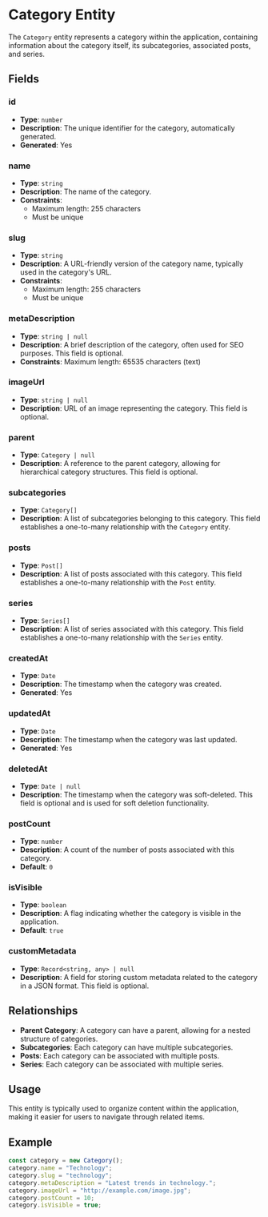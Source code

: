 # Category Entity

The `Category` entity represents a category within the application, containing information about the category itself, its subcategories, associated posts, and series.

## Fields

### id
- **Type**: `number`
- **Description**: The unique identifier for the category, automatically generated.
- **Generated**: Yes

### name
- **Type**: `string`
- **Description**: The name of the category.
- **Constraints**: 
  - Maximum length: 255 characters
  - Must be unique

### slug
- **Type**: `string`
- **Description**: A URL-friendly version of the category name, typically used in the category's URL.
- **Constraints**: 
  - Maximum length: 255 characters
  - Must be unique

### metaDescription
- **Type**: `string | null`
- **Description**: A brief description of the category, often used for SEO purposes. This field is optional.
- **Constraints**: Maximum length: 65535 characters (text)

### imageUrl
- **Type**: `string | null`
- **Description**: URL of an image representing the category. This field is optional.

### parent
- **Type**: `Category | null`
- **Description**: A reference to the parent category, allowing for hierarchical category structures. This field is optional.

### subcategories
- **Type**: `Category[]`
- **Description**: A list of subcategories belonging to this category. This field establishes a one-to-many relationship with the `Category` entity.

### posts
- **Type**: `Post[]`
- **Description**: A list of posts associated with this category. This field establishes a one-to-many relationship with the `Post` entity.

### series
- **Type**: `Series[]`
- **Description**: A list of series associated with this category. This field establishes a one-to-many relationship with the `Series` entity.

### createdAt
- **Type**: `Date`
- **Description**: The timestamp when the category was created.
- **Generated**: Yes

### updatedAt
- **Type**: `Date`
- **Description**: The timestamp when the category was last updated.
- **Generated**: Yes

### deletedAt
- **Type**: `Date | null`
- **Description**: The timestamp when the category was soft-deleted. This field is optional and is used for soft deletion functionality.

### postCount
- **Type**: `number`
- **Description**: A count of the number of posts associated with this category.
- **Default**: `0`

### isVisible
- **Type**: `boolean`
- **Description**: A flag indicating whether the category is visible in the application.
- **Default**: `true`

### customMetadata
- **Type**: `Record<string, any> | null`
- **Description**: A field for storing custom metadata related to the category in a JSON format. This field is optional.

## Relationships

- **Parent Category**: A category can have a parent, allowing for a nested structure of categories.
- **Subcategories**: Each category can have multiple subcategories.
- **Posts**: Each category can be associated with multiple posts.
- **Series**: Each category can be associated with multiple series.

## Usage

This entity is typically used to organize content within the application, making it easier for users to navigate through related items.

## Example

```typescript
const category = new Category();
category.name = "Technology";
category.slug = "technology";
category.metaDescription = "Latest trends in technology.";
category.imageUrl = "http://example.com/image.jpg";
category.postCount = 10;
category.isVisible = true;
